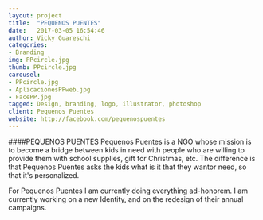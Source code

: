 ```yaml
---
layout: project
title:  "PEQUENOS PUENTES"
date:   2017-03-05 16:54:46
author: Vicky Guareschi
categories:
- Branding
img: PPcircle.jpg
thumb: PPcircle.jpg
carousel:
- PPcircle.jpg
- AplicacionesPPweb.jpg
- FacePP.jpg
tagged: Design, branding, logo, illustrator, photoshop
client: Pequenos Puentes
website: http://facebook.com/pequenospuentes
---
```

####PEQUENOS PUENTES
Pequenos Puentes is a NGO whose mission is to become a bridge between kids in need with people who are willing to provide them with school supplies, gift for Christmas, etc. The difference is that Pequenos Puentes asks the kids what is it that they wantor need, so that it's personalized. 

For Pequenos Puentes I am currently doing everything ad-honorem. I am currently working on a new Identity, and on the redesign of their annual campaigns. 


